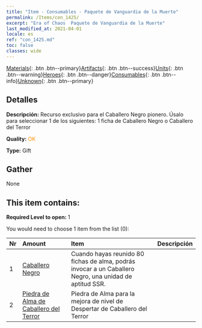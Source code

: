 ```yaml
---
title: "Item - Consumables - Paquete de Vanguardia de la Muerte"
permalink: /Items/con_1425/
excerpt: "Era of Chaos  Paquete de Vanguardia de la Muerte"
last_modified_at: 2021-04-01
locale: es
ref: "con_1425.md"
toc: false
classes: wide
---
```

 [Materials](/es/Items/){: .btn .btn--primary}[Artifacts](/es/Items/Artifacts/){: .btn .btn--success}[Units](/es/Items/Units/){: .btn .btn--warning}[Heroes](/es/Items/Heroes/){: .btn .btn--danger}[Consumables](/es/Items/Consumables/){: .btn .btn--info}[Unknown](/es/Items/Unknown/){: .btn .btn--primary}

## Detalles
 **Descripción:** Recurso exclusivo para el Caballero Negro pionero. Úsalo para seleccionar 1 de los siguientes: 1 ficha de Caballero Negro o Caballero del Terror

 **Quality:** <span style="color: #FF8C00">OK</span>

 **Type:** Gift

## Gather

  None

## This item contains:

 **Required Level to open:** 1

 You would need to choose 1 item from the list (0):

  | Nr | Amount |     Item    | Descripción |
  |:---|:-------|:------------|:-----------:|
  | 1 | [Caballero Negro](/es/Items/unt_213/) | Cuando hayas reunido 80 fichas de alma, podrás invocar a un Caballero Negro, una unidad de aptitud SSR. | 
  | 2 | [Piedra de Alma de Caballero del Terror](/es/Items/unt_302/) | Piedra de Alma para la mejora de nivel de Despertar de Caballero del Terror | 
